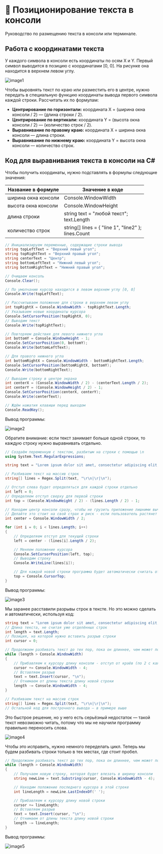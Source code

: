 # 🤔 Позиционирование текста в консоли
Руководство по размещению текста в консоли или терминале.

## Работа с координатами текста

У каждого символа в консоли есть координаты по осям X и Y. Первый символ выводится в позицию с координатами [0, 0]. На рисунке она находится в верхнем левом углу.

![image1](./assets/image1.png)

Чтобы выровнять текст по краю или разместить его в центре, нужно передать в специальную функцию координаты вывода первого символа каждой строки. Рассчитать их по формулам:

* **Центрирование по горизонтали:** координата X = (ширина окна консоли / 2) — (длина строки / 2).
* **Центрирование по вертикали:** координата Y = (высота окна консоли / 2) — (количество строк / 2).
* **Выравнивание по правому краю:** координата X = ширина окна консоли — длина строки.
* **Выравнивание по нижнему краю:** координата Y = высота окна консоли — количество строк.

## Код для выравнивания текста в консоли на C#

Чтобы получить координаты, нужно подставлять в формулы следующие значения:

|Название в формуле|Значение в коде|
|---|---|
|ширина окна консоли|Console.WindowWidth|
|высота окна консоли|Console.WindowHeight|
|длина строки|string text = "любой текст"; <br> text.Length|
|количество строк|string[] lines = { "line 1", "line2" }; <br> lines.Count|

```c#
// Инициализируем переменные, содержащие строки вывода
string topLeftText = "Верхний левый угол";
string topRightText = "Верхний правый угол";
string centerText = "Центр";
string bottomLeftText = "Нижний левый угол";
string bottomRightText = "Нижний правый угол";

// Очищаем консоль
Console.Clear();

// По умолчанию курсор находится в левом верхнем углу [0, 0]
Console.Write(topLeftText);

// Рассчитываем положение для строки в верхнем левом углу
int topRightX = Console.WindowWidth - topRightText.Length;
// Указываем новые координаты курсора
Console.SetCursorPosition(topRightX, 0);
// Выводим текст
Console.Write(topRightText);

// Повторяем действия для левого нижнего угла
int bottomY = Console.WindowHeight - 1;
Console.SetCursorPosition(0, bottomY);
Console.Write(bottomLeftText);

// Для правого нижнего угла
int bottomRightX = Console.WindowWidth - bottomRightText.Length;
Console.SetCursorPosition(bottomRightX, bottomY);
Console.Write(bottomRightText);

// Выводим строку в центре экрана
int centerX = (Console.WindowWidth / 2) - (centerText.Length / 2);
int centerY = (Console.WindowHeight / 2) - 1;
Console.SetCursorPosition(centerX, centerY);
Console.Write(centerText);

// Ждём нажатия клавиши перед выходом
Console.ReadKey();
```

Вывод программы:

![image2](./assets/image2.png)

Обратите внимание: если текст занимает больше одной строки, то каждую строку нужно выравнивать отдельно.

```c#
// Создаём переменную с текстом, разбитым на строки с помощью \n
using System.Text.RegularExpressions;

string text = "Lorem ipsum dolor sit amet, consectetur adipiscing elit, \nsed do eiusmod tempor incididunt ut labore et dolore magna aliqua. \nUt enim ad minim veniam, quis nostrud exercitation ullamco laboris nisi ut aliquip ex ea commodo consequat. \nDuis aute irure dolor in reprehenderit in voluptate velit esse cillum dolore eu fugiat nulla pariatur. \nExcepteur sint occaecat cupidatat non proident, \nsunt in culpa qui officia deserunt mollit anim id est laborum. ";

// Разбиваем текст на массив строк
string[] lines = Regex.Split(text, "\r\n|\r|\n");

// Отступ слева будет определяться для каждой строки отдельно
int left = 0;
// Определяем отступ сверху для первой строки
int top = (Console.WindowHeight / 2) - (lines.Length / 2) - 1;

// Находим центр консоли сразу, чтобы не грузить приложение лишними вычислениями
// Делайте это стоит на свой страх и риск - если пользователь растянет консоль, весь текст поедет
int center = Console.WindowWidth / 2;

for (int i = 0; i < lines.Length; i++)
{
    // Определяем отступ для текущей строки
    left = center - (lines[i].Length / 2);

    // Меняем положение курсора
    Console.SetCursorPosition(left, top);
    // Выводим строку
    Console.WriteLine(lines[i]);

    // Для каждой новой строки программа будет автоматически считать отступ сверху
    top = Console.CursorTop;
}
```

Вывод программы:

![image3](./assets/image3.png)

Мы заранее расставили разрывы строк в тексте. Но это можно сделать и автоматически, используя код:

```c#
string text = "Lorem ipsum dolor sit amet, consectetur adipiscing elit, sed do eiusmod tempor incididunt ut labore et dolore magna aliqua. Ut enim ad minim veniam, quis nostrud exercitation ullamco laboris nisi ut aliquip ex ea commodo consequat. Duis aute irure dolor in reprehenderit in voluptate velit esse cillum dolore eu fugiat nulla pariatur. Excepteur sint occaecat cupidatat non proident, sunt in culpa qui officia deserunt mollit anim id est laborum.";
// Длина текста, не считая уже отделённых строк
int length = text.Length;
// Позиция, на которой нужно вставить разрыв строки
int cursor = 0;

// Продолжаем разбивать текст до тех пор, пока он длиннее, чем может поместиться на одной строке
while (length > Console.WindowWidth)
{
    // Прибавляем к курсору длину консоли - отступ от краёв (по 2 с каждой стороны = 4)
    cursor += Console.WindowWidth - 4;
    // Вставляем разрыв
    text = text.Insert(cursor, "\n");
    // Отнимаем от длины текста длину новой строки
    length -= Console.WindowWidth - 4;
}

// Разбиваем текст на массив строк
string[] lines = Regex.Split(text, "\r\n|\r|\n");
// Остальной код для построчного вывода – в примере выше
```

Это быстрое решение, но у него есть серьёзный недостаток — такой текст невозможно читать, потому что мы не научили программу правильно переносить слова.

![image4](./assets/image4.png)

Чтобы это исправить, нужно немного переделать цикл. Теперь мы будем разбивать строки только в тех местах, где стоит пробел.

```c#
// Продолжаем разбивать текст до тех пор, пока он длиннее, чем может поместиться на одной строке
while (length > Console.WindowWidth)
{
    // Получаем новую строку, которая будет влезать в ширину консоли
    string newLine = text.Substring(cursor, Console.WindowWidth - 4);

    // Находим положение последнего курсора в этой строке
    int lineLength = newLine.LastIndexOf(' ');

    // Прибавляем к курсору длину новой строки
    cursor += lineLength;
    // Вставляем разрыв
    text = text.Insert(cursor, "\n");
    // Отнимаем от длины текста длину новой строки
    length -= lineLength;
}
```

Вывод программы:

![image5](./assets/image5.png)